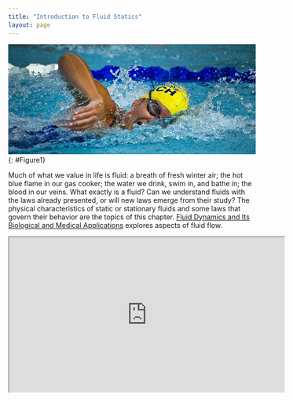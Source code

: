 ```yaml
---
title: "Introduction to Fluid Statics"
layout: page
---
```


![A swimmer in a pool doing the backstroke.](../resources/Figure_11_00_01.jpg "The fluid essential to all life has a beauty of its own. It also helps support the weight of this swimmer. (credit: Terren, Wikimedia Commons)")
{: #Figure1}

Much of what we value in life is fluid: a breath of fresh winter air; the hot
blue flame in our gas cooker; the water we drink, swim in, and bathe in; the
blood in our veins. What exactly is a fluid? Can we understand fluids with the
laws already presented, or will new laws emerge from their study? The physical
characteristics of static or stationary fluids and some laws that govern their
behavior are the topics of this
chapter. [Fluid Dynamics and Its Biological and Medical Applications](../contents/ch12FluidDynamicsAndItsBiologicalApplications)
explores aspects of fluid flow.

<div class="note" data-label="Video" markdown="1">
<iframe width="560" height="315" src="https://www.youtube.com/embed/iShUultAD9M"  allow="accelerometer; autoplay; clipboard-write; encrypted-media; gyroscope; picture-in-picture" allowfullscreen></iframe>
</div>
